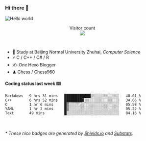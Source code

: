 ### Hi there 👋


<img src="https://raw.githubusercontent.com/sagar-viradiya/sagar-viradiya/master/resources/banner.png" alt="Hello world">
<p align="center"> 
  Visitor count<br/>
  <img src="https://profile-counter.glitch.me/youszoe/count.svg" />
</p>

<br/>


- 🍻  Study at Beijing Normal University Zhuhai, _Computer Science_
- ⚡  C / C++ / C# / R
- ✍️  One Hexo Blogger
- ♟  Chess / Chess960 


#### Coding status last week ⌨️

<!--START_SECTION:waka-->
```text
Markdown   9 hrs 31 mins   ████████████░░░░░░░░░░░░░   48.01 % 
C++        6 hrs 52 mins   ████████▓░░░░░░░░░░░░░░░░   34.66 % 
C          1 hr 6 mins     █▒░░░░░░░░░░░░░░░░░░░░░░░   05.58 % 
YAML       1 hr 2 mins     █▒░░░░░░░░░░░░░░░░░░░░░░░   05.22 % 
Text       49 mins         █░░░░░░░░░░░░░░░░░░░░░░░░   04.16 % 
```
<!--END_SECTION:waka-->

<br/>

<center><img src="http://ghchart.rshah.org/409ba5/yousazoe" alt="" /></center>


<h6>* These nice badges are generated by <a href="https://shields.io/">Shields.io</a> and <a href="https://github.com/spencerwooo/Substats">Substats</a>.</h6>
